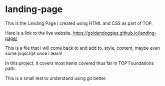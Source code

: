 # landing-page
This is the Landing Page I created using HTML and CSS as part of TOP.

Here is a link to the live website.
https://goldendoggies.github.io/landing-page/

This is a file that i will come back to and add to. style, content, maybe even some jvqscript once i learn!

In this project, it covers most items covered thus far in TOP Foundations path. 

This is a small test to understand using git better.
